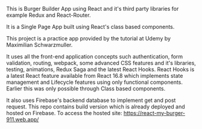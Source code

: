 This is Burger Builder App using React and it's third party libraries for example Redux and React-Router.

It is a Single Page App built using React's class based components.

This project is a practice app provided by the tutorial at Udemy by Maximilian Schwarzmuller.

It uses all the front-end application concepts such authentication, form validation, routing, webpack, some advanced CSS features and it's libraries, testing, 
animations, Redux Saga and the latest React Hooks.
React Hooks is a latest React feature available from React 16.8 which implements state management and Lifecycle features using only functional components.
Earlier this was only possible through Class based components.

It also uses Firebase's backend database to implement get and post request.
This repo contains build version which is already deployed and hosted on Firebase.
To access the hosted site: https://react-my-burger-911.web.app/